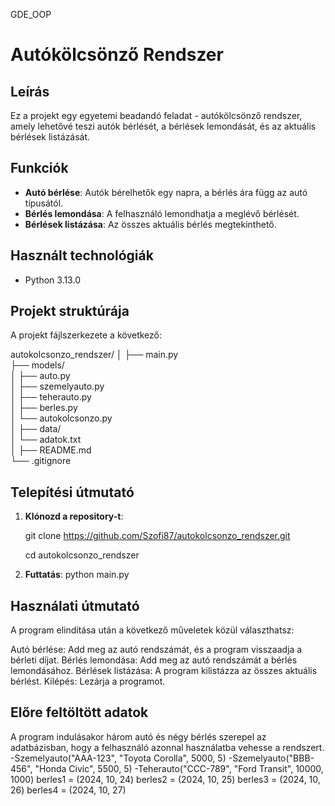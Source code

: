GDE_OOP
# Autókölcsönző Rendszer

## Leírás
Ez a projekt egy egyetemi beadandó feladat - autókölcsönző rendszer, amely lehetővé teszi autók bérlését, a bérlések lemondását, és az aktuális bérlések listázását. 

## Funkciók
- **Autó bérlése**: Autók bérelhetők egy napra, a bérlés ára függ az autó típusától.
- **Bérlés lemondása**: A felhasználó lemondhatja a meglévő bérlését.
- **Bérlések listázása**: Az összes aktuális bérlés megtekinthető.

## Használt technológiák
- Python 3.13.0

## Projekt struktúrája
A projekt fájlszerkezete a következő:

autokolcsonzo_rendszer/
│
├── main.py                 
├── models/                 
│   ├── auto.py             
│   ├── szemelyauto.py      
│   ├── teherauto.py        
│   ├── berles.py           
│   └── autokolcsonzo.py    
│
├── data/                   
│   └── adatok.txt                       
│
├── README.md               
└── .gitignore              



## Telepítési útmutató
1. **Klónozd a repository-t**:

   git clone https://github.com/Szofi87/autokolcsonzo_rendszer.git
   
   cd autokolcsonzo_rendszer
   
3. **Futtatás**: 
   python main.py
   
## Használati útmutató
A program elindítása után a következő műveletek közül választhatsz:

Autó bérlése: Add meg az autó rendszámát, és a program visszaadja a bérleti díjat.
Bérlés lemondása: Add meg az autó rendszámát a bérlés lemondásához.
Bérlések listázása: A program kilistázza az összes aktuális bérlést.
Kilépés: Lezárja a programot.

## Előre feltöltött adatok
A program indulásakor három autó és négy bérlés szerepel az adatbázisban, hogy a felhasználó azonnal használatba vehesse a rendszert.
-Szemelyauto("AAA-123", "Toyota Corolla", 5000, 5)
-Szemelyauto("BBB-456", "Honda Civic", 5500, 5)
-Teherauto("CCC-789", "Ford Transit", 10000, 1000)
berles1 = (2024, 10, 24)
berles2 = (2024, 10, 25)
berles3 = (2024, 10, 26)
berles4 = (2024, 10, 27)

